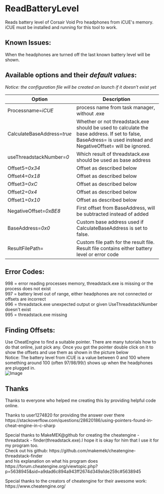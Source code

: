 # ReadBatteryLevel
Reads battery level of Corsair Void Pro headphones from iCUE's memory.
<br>iCUE must be installed and running for this tool to work.

## Known Issues:
When the headphones are turned off the last known battery level will be shown.

## Available options and their *default values*:
*Notice: the configuration file will be created on launch if it doesn’t exist yet*

|Option|Description|
| --- | --- |
|Processname=*iCUE*|process name from task manager, without .exe|
|CalculateBaseAddress=*true*|Whether or not threadstack.exe should be used to calculate the base address. If set to false, BaseAdress= is used instead and NegativeOffset= will be ignored.|
|useThreadstackNumber=*0*|Which result of threadstack.exe should be used as base address|
|Offset5=*0x34*|Offset as described below|
|Offset4=*0x18*|Offset as described below|
|Offset3=*0xC*|Offset as described below|
|Offset2=*0x4*|Offset as described below|
|Offset1=*0x10*|Offset as described below|
|NegativeOffset=*0xBE8*|First offset from BaseAddress, will be subtracted instead of added|
|BaseAddress=*0x0*|Custom base address used if CalculateBaseAddress is set to false.|
|ResultFilePath=|Custom file path for the result file. Result file contains either battery level or error code|

## Error Codes:
998 = error reading processes memory, threadstack.exe is missing or the process does not exist
<br>997 = battery level out of range, either headphones are not connected or offsets are incorrect
<br>996 = threadstack.exe unexpected output or given UseThreadstackNumber doesn't exist
<br>995 = threadstack.exe missing

## Finding Offsets:
Use CheatEngine to find a suitable pointer. There are many tutorials how to do that online, just pick any. Once you got the pointer double click on it to show the offsets and use them as shown in the picture below
<br>Notice: The battery level from iCUE is a value between 0 and 100 where something around 100 (often 97/98/99/) shows up when the headphones are plugged in.
<br>
![Image](https://mrslimbrowser.github.io/images/ReadBatteryLevel/FindOffsets.png)

## Thanks
Thanks to everyone who helped me creating this by providing helpful code online.
<p>Thanks to user1274820 for providing the answer over there https://stackoverflow.com/questions/28620186/using-pointers-found-in-cheat-engine-in-c-sharp
<p>Special thanks to MakeMEK@github for creating the cheatengine - threadstack - finder(threadstack.exe).I hope it is okay for him that I use it for my program too.
<br>Check out his github: https://github.com/makemek/cheatengine-threadstack-finder
<br>and his explanation on what his program does https://forum.cheatengine.org/viewtopic.php?p=5638945&sid=a9dad6c894a943ff2674d349a1de259c#5638945
<p>Special thanks to the creators of cheatengine for their awesome work: https://www.cheatengine.org/

